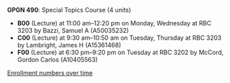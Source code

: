 **GPGN 490**: Special Topics Course (4 units)

- **B00** (Lecture) at 11:00 am–12:20 pm on Monday, Wednesday at RBC 3203 by Bazzi, Samuel A (A50035232)
- **C00** (Lecture) at 9:30 am–10:50 am on Tuesday, Thursday at RBC 3203 by Lambright, James H (A15361468)
- **F00** (Lecture) at 6:30 pm–9:20 pm on Tuesday at RBC 3202 by McCord, Gordon Carlos (A10405563)

[Enrollment numbers over time](./GPGN490.tsv)
